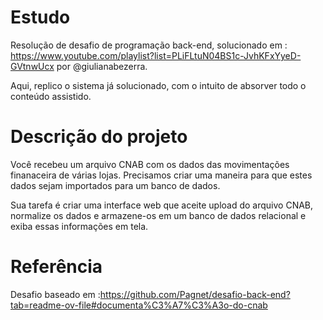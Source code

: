 # Estudo
Resolução de desafio de programação back-end, solucionado em : https://www.youtube.com/playlist?list=PLiFLtuN04BS1c-JvhKFxYyeD-GVtnwUcx
por @giulianabezerra.

Aqui, replico o sistema já solucionado, com o intuito de absorver todo o conteúdo assistido.

# Descrição do projeto
Você recebeu um arquivo CNAB com os dados das movimentações finanaceira de várias lojas. Precisamos criar uma maneira para que estes dados sejam importados para um banco de dados.

Sua tarefa é criar uma interface web que aceite upload do arquivo CNAB, normalize os dados e armazene-os em um banco de dados relacional e exiba essas informações em tela.

# Referência
Desafio baseado em :https://github.com/Pagnet/desafio-back-end?tab=readme-ov-file#documenta%C3%A7%C3%A3o-do-cnab

